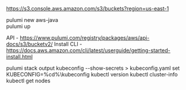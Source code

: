 https://s3.console.aws.amazon.com/s3/buckets?region=us-east-1

pulumi new aws-java</br>
pulumi up</br>

API - https://www.pulumi.com/registry/packages/aws/api-docs/s3/bucketv2/
Install CLI - https://docs.aws.amazon.com/cli/latest/userguide/getting-started-install.html


pulumi stack output kubeconfig --show-secrets > kubeconfig.yaml
set KUBECONFIG=%cd%\kubeconfig
kubectl version
kubectl cluster-info
kubectl get nodes

